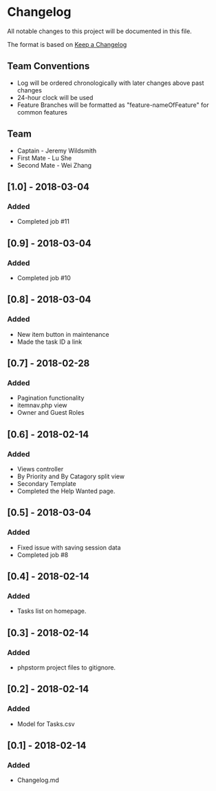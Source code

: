 # Changelog
All notable changes to this project will be documented in this file.

The format is based on [Keep a Changelog](http://keepachangelog.com/en/1.0.0/)

## Team Conventions
* Log will be ordered chronologically with later changes above past changes
* 24-hour clock will be used
* Feature Branches will be formatted as "feature-nameOfFeature" for common features

## Team
- Captain - Jeremy Wildsmith
- First Mate - Lu She
- Second Mate - Wei Zhang

## [1.0] - 2018-03-04
### Added
* Completed job #11

## [0.9] - 2018-03-04
### Added
* Completed job #10

## [0.8] - 2018-03-04
### Added
* New item button in maintenance
* Made the task ID a link

## [0.7] - 2018-02-28
### Added
* Pagination functionality
* itemnav.php view
* Owner and Guest Roles

## [0.6] - 2018-02-14
### Added
* Views controller
* By Priority and By Catagory split view
* Secondary Template
* Completed the Help Wanted page.


## [0.5] - 2018-03-04
### Added
* Fixed issue with saving session data
* Completed job #8

## [0.4] - 2018-02-14
### Added
* Tasks list on homepage.


## [0.3] - 2018-02-14
### Added
* phpstorm project files to gitignore.

## [0.2] - 2018-02-14
### Added
* Model for Tasks.csv

## [0.1] - 2018-02-14
### Added
* Changelog.md


